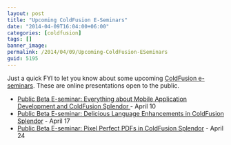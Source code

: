 ```yaml
---
layout: post
title: "Upcoming ColdFusion E-Seminars"
date: "2014-04-09T16:04:00+06:00"
categories: [coldfusion]
tags: []
banner_image: 
permalink: /2014/04/09/Upcoming-ColdFusion-ESeminars
guid: 5195
---
```


<p>
Just a quick FYI to let you know about some upcoming <a href="http://www.adobe.com/cfusion/event/index.cfm?event=list&loc=en_us&type=online_event&product=ColdFusion&interest=&audience=&monthyear=">ColdFusion e-seminars</a>. These are online presentations open to the public.
</p>
<!--more-->
<ul>
<li><a href="http://www.adobe.com/cfusion/event/index.cfm?event=detail&id=2497220&loc=en_us">Public Beta E-seminar: Everything about Mobile Application Development and ColdFusion Splendor </a> - April 10</li>
<li><a href="http://www.adobe.com/cfusion/event/index.cfm?event=detail&id=2497839&loc=en_us">Public Beta E-seminar: Delicious Language Enhancements in ColdFusion Splendor</a> - April 17</li>
<li><a href="http://www.adobe.com/cfusion/event/index.cfm?event=detail&id=2497849&loc=en_us">Public Beta E-seminar: Pixel Perfect PDFs in ColdFusion Splendor</a> - April 24</li>
</ul>